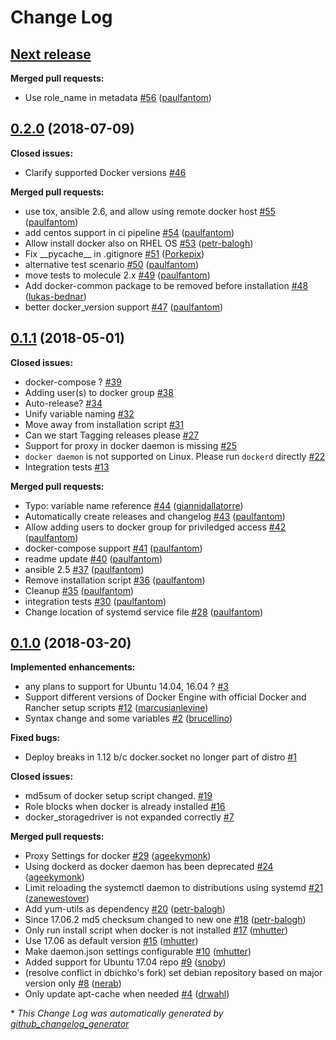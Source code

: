 # Change Log

## [**Next release**](https://galaxy.ansible.com/mongrelion/docker)

**Merged pull requests:**

- Use role\_name in metadata [\#56](https://github.com/mongrelion/ansible-role-docker/pull/56) ([paulfantom](https://github.com/paulfantom))

## [0.2.0](https://galaxy.ansible.com/mongrelion/docker) (2018-07-09)
**Closed issues:**

- Clarify supported Docker versions [\#46](https://github.com/mongrelion/ansible-role-docker/issues/46)

**Merged pull requests:**

- use tox, ansible 2.6, and allow using remote docker host [\#55](https://github.com/mongrelion/ansible-role-docker/pull/55) ([paulfantom](https://github.com/paulfantom))
- add centos support in ci pipeline [\#54](https://github.com/mongrelion/ansible-role-docker/pull/54) ([paulfantom](https://github.com/paulfantom))
- Allow install docker also on RHEL OS [\#53](https://github.com/mongrelion/ansible-role-docker/pull/53) ([petr-balogh](https://github.com/petr-balogh))
- Fix \_\_pycache\_\_ in .gitignore [\#51](https://github.com/mongrelion/ansible-role-docker/pull/51) ([Porkepix](https://github.com/Porkepix))
- alternative test scenario [\#50](https://github.com/mongrelion/ansible-role-docker/pull/50) ([paulfantom](https://github.com/paulfantom))
- move tests to molecule 2.x [\#49](https://github.com/mongrelion/ansible-role-docker/pull/49) ([paulfantom](https://github.com/paulfantom))
- Add docker-common package to be removed before installation [\#48](https://github.com/mongrelion/ansible-role-docker/pull/48) ([lukas-bednar](https://github.com/lukas-bednar))
- better docker\_version support [\#47](https://github.com/mongrelion/ansible-role-docker/pull/47) ([paulfantom](https://github.com/paulfantom))

## [0.1.1](https://galaxy.ansible.com/mongrelion/docker) (2018-05-01)
**Closed issues:**

- docker-compose ? [\#39](https://github.com/mongrelion/ansible-role-docker/issues/39)
- Adding user\(s\) to docker group [\#38](https://github.com/mongrelion/ansible-role-docker/issues/38)
- Auto-release? [\#34](https://github.com/mongrelion/ansible-role-docker/issues/34)
- Unify variable naming [\#32](https://github.com/mongrelion/ansible-role-docker/issues/32)
- Move away from installation script [\#31](https://github.com/mongrelion/ansible-role-docker/issues/31)
- Can we start Tagging releases please [\#27](https://github.com/mongrelion/ansible-role-docker/issues/27)
- Support for proxy in docker daemon is missing [\#25](https://github.com/mongrelion/ansible-role-docker/issues/25)
- `docker daemon` is not supported on Linux. Please run `dockerd` directly [\#22](https://github.com/mongrelion/ansible-role-docker/issues/22)
- Integration tests [\#13](https://github.com/mongrelion/ansible-role-docker/issues/13)

**Merged pull requests:**

- Typo: variable name reference [\#44](https://github.com/mongrelion/ansible-role-docker/pull/44) ([giannidallatorre](https://github.com/giannidallatorre))
- Automatically create releases and changelog [\#43](https://github.com/mongrelion/ansible-role-docker/pull/43) ([paulfantom](https://github.com/paulfantom))
- Allow adding users to docker group for priviledged access [\#42](https://github.com/mongrelion/ansible-role-docker/pull/42) ([paulfantom](https://github.com/paulfantom))
- docker-compose support [\#41](https://github.com/mongrelion/ansible-role-docker/pull/41) ([paulfantom](https://github.com/paulfantom))
- readme update [\#40](https://github.com/mongrelion/ansible-role-docker/pull/40) ([paulfantom](https://github.com/paulfantom))
- ansible 2.5 [\#37](https://github.com/mongrelion/ansible-role-docker/pull/37) ([paulfantom](https://github.com/paulfantom))
- Remove installation script [\#36](https://github.com/mongrelion/ansible-role-docker/pull/36) ([paulfantom](https://github.com/paulfantom))
- Cleanup [\#35](https://github.com/mongrelion/ansible-role-docker/pull/35) ([paulfantom](https://github.com/paulfantom))
- integration tests [\#30](https://github.com/mongrelion/ansible-role-docker/pull/30) ([paulfantom](https://github.com/paulfantom))
- Change location of systemd service file [\#28](https://github.com/mongrelion/ansible-role-docker/pull/28) ([paulfantom](https://github.com/paulfantom))

## [0.1.0](https://galaxy.ansible.com/mongrelion/docker) (2018-03-20)
**Implemented enhancements:**

- any plans to support for Ubuntu 14.04, 16.04 ? [\#3](https://github.com/mongrelion/ansible-role-docker/issues/3)
- Support different versions of Docker Engine with official Docker and Rancher setup scripts [\#12](https://github.com/mongrelion/ansible-role-docker/pull/12) ([marcusianlevine](https://github.com/marcusianlevine))
- Syntax change and some variables [\#2](https://github.com/mongrelion/ansible-role-docker/pull/2) ([brucellino](https://github.com/brucellino))

**Fixed bugs:**

- Deploy breaks in 1.12 b/c docker.socket no longer part of distro [\#1](https://github.com/mongrelion/ansible-role-docker/issues/1)

**Closed issues:**

- md5sum of docker setup script changed. [\#19](https://github.com/mongrelion/ansible-role-docker/issues/19)
- Role blocks when docker is already installed [\#16](https://github.com/mongrelion/ansible-role-docker/issues/16)
- docker\_storagedriver is not expanded correctly [\#7](https://github.com/mongrelion/ansible-role-docker/issues/7)

**Merged pull requests:**

- Proxy Settings for docker [\#29](https://github.com/mongrelion/ansible-role-docker/pull/29) ([ageekymonk](https://github.com/ageekymonk))
- Using dockerd as docker daemon has been deprecated [\#24](https://github.com/mongrelion/ansible-role-docker/pull/24) ([ageekymonk](https://github.com/ageekymonk))
- Limit reloading the systemctl daemon to distributions using systemd [\#21](https://github.com/mongrelion/ansible-role-docker/pull/21) ([zanewestover](https://github.com/zanewestover))
- Add yum-utils as dependency [\#20](https://github.com/mongrelion/ansible-role-docker/pull/20) ([petr-balogh](https://github.com/petr-balogh))
- Since 17.06.2 md5 checksum changed to new one [\#18](https://github.com/mongrelion/ansible-role-docker/pull/18) ([petr-balogh](https://github.com/petr-balogh))
- Only run install script when docker is not installed [\#17](https://github.com/mongrelion/ansible-role-docker/pull/17) ([mhutter](https://github.com/mhutter))
- Use 17.06 as default version [\#15](https://github.com/mongrelion/ansible-role-docker/pull/15) ([mhutter](https://github.com/mhutter))
- Make daemon.json settings configurable [\#10](https://github.com/mongrelion/ansible-role-docker/pull/10) ([mhutter](https://github.com/mhutter))
- Added support for Ubuntu 17.04 repo [\#9](https://github.com/mongrelion/ansible-role-docker/pull/9) ([snoby](https://github.com/snoby))
- \(resolve conflict in dbichko's fork\) set debian repository based on major version only [\#8](https://github.com/mongrelion/ansible-role-docker/pull/8) ([nerab](https://github.com/nerab))
- Only update apt-cache when needed [\#4](https://github.com/mongrelion/ansible-role-docker/pull/4) ([drwahl](https://github.com/drwahl))



\* *This Change Log was automatically generated by [github_changelog_generator](https://github.com/skywinder/Github-Changelog-Generator)*